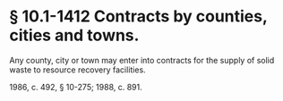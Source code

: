 # § 10.1-1412 Contracts by counties, cities and towns.

<p>Any county, city or town may enter into contracts for the supply of solid waste to resource recovery facilities.</p><p>1986, c. 492, § 10-275; 1988, c. 891.</p>
